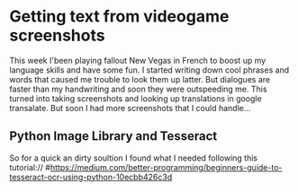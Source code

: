 # Getting text from videogame screenshots

This week I'been playing fallout New Vegas in French to boost up my language skills and have some fun.
I started writing down cool phrases and words that caused me trouble to look them up latter. But dialogues are faster than my handwriting and soon they were outspeeding me. This turned into taking screenshots and looking up translations in google transalate. But soon I had more screenshots that I could handle...

## Python Image Library and Tesseract
So for a quick an dirty soultion I found what I needed following this tutorial://
#https://medium.com/better-programming/beginners-guide-to-tesseract-ocr-using-python-10ecbb426c3d


